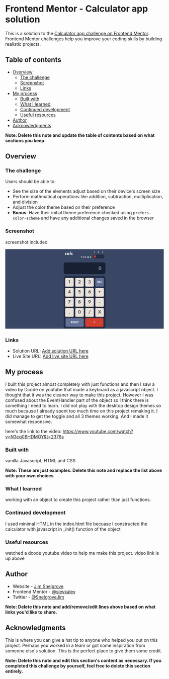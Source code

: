 # Frontend Mentor - Calculator app solution

This is a solution to the [Calculator app challenge on Frontend Mentor](https://www.frontendmentor.io/challenges/calculator-app-9lteq5N29). Frontend Mentor challenges help you improve your coding skills by building realistic projects. 

## Table of contents

- [Overview](#overview)
  - [The challenge](#the-challenge)
  - [Screenshot](#screenshot)
  - [Links](#links)
- [My process](#my-process)
  - [Built with](#built-with)
  - [What I learned](#what-i-learned)
  - [Continued development](#continued-development)
  - [Useful resources](#useful-resources)
- [Author](#author)
- [Acknowledgments](#acknowledgments)

**Note: Delete this note and update the table of contents based on what sections you keep.**

## Overview

### The challenge

Users should be able to:

- See the size of the elements adjust based on their device's screen size
- Perform mathmatical operations like addition, subtraction, multiplication, and division
- Adjust the color theme based on their preference
- **Bonus**: Have their initial theme preference checked using `prefers-color-scheme` and have any additional changes saved in the browser

### Screenshot

screenshot included

![](./screenshot.png)


### Links

- Solution URL: [Add solution URL here](https://your-solution-url.com)
- Live Site URL: [Add live site URL here](https://your-live-site-url.com)

## My process

I built this project almost completely with just functions and then I saw a video by Dcode on youtube that made a keyboard as a javascript object. I thought that it was the cleaner way to make this project.  However I was confused about the EventHandler part of the object so I think there is something I need to learn.  I did not play with the desktop design themes so much because I already spent too much time on this project remaking it.  I did manage to get the toggle and all 3 themes working. And I made it somewhat responsive.

here's the link to the video:
https://www.youtube.com/watch?v=N3cq0BHDMOY&t=2376s  

### Built with

vanilla Javascript, HTML and CSS



**Note: These are just examples. Delete this note and replace the list above with your own choices**

### What I learned

working with an object to create this project rather than just functions.

### Continued development

I used minimal HTML in the index.html file becuase I constructed the calculator with javascript in 
_init() function of the object
### Useful resources

watched a dcode youtube video to help me make this project.  video link is up above

## Author

- Website - [Jim Snelgrove](https://www.your-site.com)
- Frontend Mentor - [@slevkalev](https://www.frontendmentor.io/profile/yourusername)
- Twitter - [@SnelgroveJim](https://www.twitter.com/yourusername)

**Note: Delete this note and add/remove/edit lines above based on what links you'd like to share.**

## Acknowledgments

This is where you can give a hat tip to anyone who helped you out on this project. Perhaps you worked in a team or got some inspiration from someone else's solution. This is the perfect place to give them some credit.

**Note: Delete this note and edit this section's content as necessary. If you completed this challenge by yourself, feel free to delete this section entirely.**

